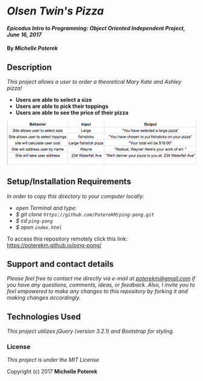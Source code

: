 # _Olsen Twin's Pizza_

#### _Epicodus Intro to Programming: Object Oriented Independent Project, June 16, 2017_

#### By _**Michelle Poterek**_

## Description

_This project allows a user to order a theoretical Mary Kate and Ashley pizza!_
* **Users are able to select a size**
* **Users are able to pick their toppings**
* **Users are able to see the price of their pizza**




![Chart of Behaviors for program to run without bugs](img/BDD.png)

## Setup/Installation Requirements

_In order to copy this directory to your computer locally:_
* _open Terminal and type:_
* _$ git clone `https://github.com/PoterekM/ping-pong.git`_
* _$ cd `ping-pong`_
* _$ open `index.html`_

To access this repository remotely click this link: <br>
https://poterekm.github.io/ping-pong/

<!-- * _This is a great place_
* _to list setup instructions_
* _in a simple_
* _easy-to-understand_
* _format_ -->
<!-- _{Leave nothing to chance! You want it to be easy for potential users, employers and collaborators to run your app. Do I need to run a server? How should I set up my databases? Is there other code this app depends on?}_ -->


## Support and contact details

_Please feel free to contact me directly via e-mail at poterekm@gmail.com if you have any questions, comments, ideas, or feedback. Also, I invite you to feel empowered to make any changes to this repository by forking it and making changes accordingly._

## Technologies Used

_This project utilizes jQuery (version 3.2.1) and Bootstrap for styling._

### License

*This project is under the MIT License*

Copyright (c) 2017 **Michelle Poterek**
